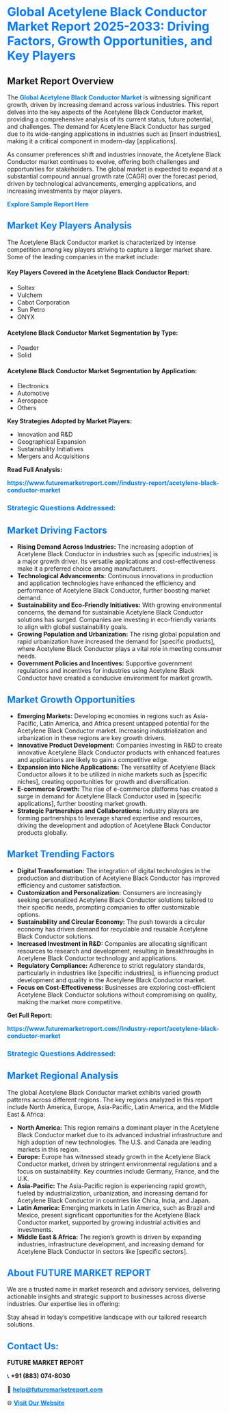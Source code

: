 <h1 style="color: #007BFF;">Global Acetylene Black Conductor Market Report 2025-2033: Driving Factors, Growth Opportunities, and Key Players</h1>

<section id="overview">
<h2>Market Report Overview</h2>
<p>The <a href="https://www.futuremarketreport.com//industry-report/acetylene-black-conductor-market" style="color: #007BFF; text-decoration: none;"><strong>Global Acetylene Black Conductor Market</strong></a> is witnessing significant growth, driven by increasing demand across various industries. This report delves into the key aspects of the Acetylene Black Conductor market, providing a comprehensive analysis of its current status, future potential, and challenges. The demand for Acetylene Black Conductor has surged due to its wide-ranging applications in industries such as [insert industries], making it a critical component in modern-day [applications].</p>
<p>As consumer preferences shift and industries innovate, the Acetylene Black Conductor market continues to evolve, offering both challenges and opportunities for stakeholders. The global market is expected to expand at a substantial compound annual growth rate (CAGR) over the forecast period, driven by technological advancements, emerging applications, and increasing investments by major players.</p>
</section>

<section id="overview">
<p><a href="https://www.futuremarketreport.com//request-sample/reportId=83858" style="color: #007BFF; text-decoration: none;"><strong>Explore Sample Report Here</strong></a></p>
</section>

<section id="key-players">
<h2 style="color: #007BFF;">Market Key Players Analysis</h2>
<p>The Acetylene Black Conductor market is characterized by intense competition among key players striving to capture a larger market share. Some of the leading companies in the market include:</p>
<h4>Key Players Covered in the Acetylene Black Conductor Report:</h4>
<ul><li>Soltex</li><li>Vulchem</li><li>Cabot Corporation</li><li>Sun Petro</li><li>ONYX</li></ul>
<h4>Acetylene Black Conductor Market Segmentation by Type:</h4>
<ul><li>Powder</li><li>Solid</li></ul>

<h4>Acetylene Black Conductor Market Segmentation by Application:</h4>
<ul><li>Electronics</li><li>Automotive</li><li>Aerospace</li><li>Others</li></ul>
<p><strong>Key Strategies Adopted by Market Players:</strong></p>
<ul>
<li>Innovation and R&D</li>
<li>Geographical Expansion</li>
<li>Sustainability Initiatives</li>
<li>Mergers and Acquisitions</li>
</ul>
</section>

<section>
<p><strong>Read Full Analysis: </strong></p><a href="https://www.futuremarketreport.com//industry-report/acetylene-black-conductor-market" style="color: #007BFF; text-decoration: none;"><strong>https://www.futuremarketreport.com//industry-report/acetylene-black-conductor-market</strong></a>
<h3 style="color: #007BFF;">Strategic Questions Addressed:</h3>
</section>

<section id="driving-factors">
<h2 style="color: #007BFF;">Market Driving Factors</h2>
<ul>
<li><strong>Rising Demand Across Industries:</strong> The increasing adoption of Acetylene Black Conductor in industries such as [specific industries] is a major growth driver. Its versatile applications and cost-effectiveness make it a preferred choice among manufacturers.</li>
<li><strong>Technological Advancements:</strong> Continuous innovations in production and application technologies have enhanced the efficiency and performance of Acetylene Black Conductor, further boosting market demand.</li>
<li><strong>Sustainability and Eco-Friendly Initiatives:</strong> With growing environmental concerns, the demand for sustainable Acetylene Black Conductor solutions has surged. Companies are investing in eco-friendly variants to align with global sustainability goals.</li>
<li><strong>Growing Population and Urbanization:</strong> The rising global population and rapid urbanization have increased the demand for [specific products], where Acetylene Black Conductor plays a vital role in meeting consumer needs.</li>
<li><strong>Government Policies and Incentives:</strong> Supportive government regulations and incentives for industries using Acetylene Black Conductor have created a conducive environment for market growth.</li>
</ul>
</section>

<section id="growth-opportunities">
<h2 style="color: #007BFF;">Market Growth Opportunities</h2>
<ul>
<li><strong>Emerging Markets:</strong> Developing economies in regions such as Asia-Pacific, Latin America, and Africa present untapped potential for the Acetylene Black Conductor market. Increasing industrialization and urbanization in these regions are key growth drivers.</li>
<li><strong>Innovative Product Development:</strong> Companies investing in R&D to create innovative Acetylene Black Conductor products with enhanced features and applications are likely to gain a competitive edge.</li>
<li><strong>Expansion into Niche Applications:</strong> The versatility of Acetylene Black Conductor allows it to be utilized in niche markets such as [specific niches], creating opportunities for growth and diversification.</li>
<li><strong>E-commerce Growth:</strong> The rise of e-commerce platforms has created a surge in demand for Acetylene Black Conductor used in [specific applications], further boosting market growth.</li>
<li><strong>Strategic Partnerships and Collaborations:</strong> Industry players are forming partnerships to leverage shared expertise and resources, driving the development and adoption of Acetylene Black Conductor products globally.</li>
</ul>
</section>

<section id="trending-factors">
<h2 style="color: #007BFF;">Market Trending Factors</h2>
<ul>
<li><strong>Digital Transformation:</strong> The integration of digital technologies in the production and distribution of Acetylene Black Conductor has improved efficiency and customer satisfaction.</li>
<li><strong>Customization and Personalization:</strong> Consumers are increasingly seeking personalized Acetylene Black Conductor solutions tailored to their specific needs, prompting companies to offer customizable options.</li>
<li><strong>Sustainability and Circular Economy:</strong> The push towards a circular economy has driven demand for recyclable and reusable Acetylene Black Conductor solutions.</li>
<li><strong>Increased Investment in R&D:</strong> Companies are allocating significant resources to research and development, resulting in breakthroughs in Acetylene Black Conductor technology and applications.</li>
<li><strong>Regulatory Compliance:</strong> Adherence to strict regulatory standards, particularly in industries like [specific industries], is influencing product development and quality in the Acetylene Black Conductor market.</li>
<li><strong>Focus on Cost-Effectiveness:</strong> Businesses are exploring cost-efficient Acetylene Black Conductor solutions without compromising on quality, making the market more competitive.</li>
</ul>
</section>

<section>
<p><strong>Get Full Report: </strong></p><a href="https://www.futuremarketreport.com//industry-report/acetylene-black-conductor-market" style="color: #007BFF; text-decoration: none;"><strong>https://www.futuremarketreport.com//industry-report/acetylene-black-conductor-market</strong></a>
<h3 style="color: #007BFF;">Strategic Questions Addressed:</h3>
</section>


<section id="regional-analysis">
<h2 style="color: #007BFF;">Market Regional Analysis</h2>
<p>The global Acetylene Black Conductor market exhibits varied growth patterns across different regions. The key regions analyzed in this report include North America, Europe, Asia-Pacific, Latin America, and the Middle East & Africa:</p>
<ul>
<li><strong>North America:</strong> This region remains a dominant player in the Acetylene Black Conductor market due to its advanced industrial infrastructure and high adoption of new technologies. The U.S. and Canada are leading markets in this region.</li>
<li><strong>Europe:</strong> Europe has witnessed steady growth in the Acetylene Black Conductor market, driven by stringent environmental regulations and a focus on sustainability. Key countries include Germany, France, and the U.K.</li>
<li><strong>Asia-Pacific:</strong> The Asia-Pacific region is experiencing rapid growth, fueled by industrialization, urbanization, and increasing demand for Acetylene Black Conductor in countries like China, India, and Japan.</li>
<li><strong>Latin America:</strong> Emerging markets in Latin America, such as Brazil and Mexico, present significant opportunities for the Acetylene Black Conductor market, supported by growing industrial activities and investments.</li>
<li><strong>Middle East & Africa:</strong> The region’s growth is driven by expanding industries, infrastructure development, and increasing demand for Acetylene Black Conductor in sectors like [specific sectors].</li>
</ul>
</section>

<footer>
<h2 style="color: #007BFF;">About FUTURE MARKET REPORT</h2>
<p>We are a trusted name in market research and advisory services, delivering actionable insights and strategic support to businesses across diverse industries. Our expertise lies in offering:</p>

<p>Stay ahead in today’s competitive landscape with our tailored research solutions.</p>

<h2 style="color: #007BFF;">Contact Us:</h2>
<p><strong>FUTURE MARKET REPORT</strong></p>
<p>📞 <strong>+91 (883) 074-8030</strong></p>
<p>📧 <strong><a href="mailto:help@futuremarketreport.com" style="color: #007BFF;">help@futuremarketreport.com</a></strong></p>
<p>🌐 <strong><a href="https://www.futuremarketreport.com/" style="color: #007BFF;">Visit Our Website</a></strong></p>
</footer>